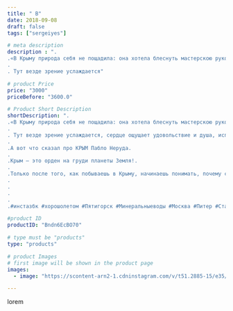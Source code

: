 ```yaml
---
title: " В"
date: 2018-09-08
draft: false
tags: ["sergeiyes"]

# meta description
description : ".
.«В Крыму природа себя не пощадила: она хотела блеснуть мастерскою рукою, показать, что искусство есть слабый ея подражатель…
.
. Тут везде зрение услаждается"

# product Price
price: "3000"
priceBefore: "3600.0"

# Product Short Description
shortDescription: ".
.«В Крыму природа себя не пощадила: она хотела блеснуть мастерскою рукою, показать, что искусство есть слабый ея подражатель…
.
. Тут везде зрение услаждается, сердце ощущает удовольствие и душа, исполненная восторга, парит… Одним словом, слаба кисть, недостаточно перо, чтобы изобразить хоть мало оные красы». © Павел Сумароков.
.
.А вот что сказал про КРЫМ Пабло Неруда.
.
.Крым — это орден на груди планеты Земля!.
.
.Только после того, как побываешь в Крыму, начинаешь понимать, почему столько пролито крови за обладание этим островом, величайшим чудом света!
.
.
.
.
.#инстазбк #xopoшолетом #Пятигорск #Минеральныеводы #Москва #Питер #Ставрополь #Сочи #Симферополь #Севастополь #УФО #Анапа #Краснодар #Екатеринбург #Челябинск #Ессентуки #Железноводск #Кисловодск #бизнес #Ростовнадону #gruppazahvata #Нижнийновгород #sergeystar #крым"

#product ID
productID: "Bndn6EcBO70"

# type must be "products"
type: "products"

# product Images
# first image will be shown in the product page
images:
  - image: "https://scontent-arn2-1.cdninstagram.com/v/t51.2885-15/e35/40109774_1096229467212810_2710967106610086082_n.jpg?tp=1&_nc_ht=scontent-arn2-1.cdninstagram.com&_nc_cat=106&_nc_ohc=6yEyuximsdcAX_s-BoP&ccb=7-4&oh=5a7e6d97237f1e03b94f952669b0e54d&oe=60834F9C&_nc_sid=86f79a&ig_cache_key=MTg2MzgyMTMzNTEwOTg4OTc4MA%3D%3D.2-ccb7-4"

---
```

lorem
